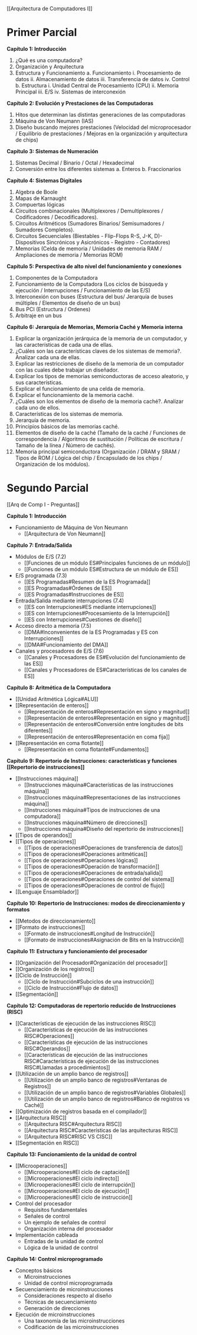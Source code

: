 [[Arquitectura de Computadores I]]

# Primer Parcial

**Capítulo 1: Introducción**
1. ¿Qué es una computadora?
2. Organización y Arquitectura
3. Estructura y Funcionamiento
   a. Funcionamiento
      i. Procesamiento de datos
      ii. Almacenamiento de datos
      iii. Transferencia de datos
      iv. Control
   b. Estructura
      i. Unidad Central de Procesamiento (CPU)
      ii. Memoria Principal
      iii. E/S
      iv. Sistemas de interconexión

**Capítulo 2: Evolución y Prestaciones de las Computadoras**
1. Hitos que determinan las distintas generaciones de las computadoras
2. Máquina de Von Neumann (IAS)
3. Diseño buscando mejores prestaciones (Velocidad del microprocesador / Equilibrio de prestaciones / Mejoras en la organización y arquitectura de chips)

**Capítulo 3: Sistemas de Numeración**
1. Sistemas Decimal / Binario / Octal / Hexadecimal
2. Conversión entre los diferentes sistemas
   a. Enteros
   b. Fraccionarios

**Capítulo 4: Sistemas Digitales**
1. Algebra de Boole
2. Mapas de Karnaught
3. Compuertas lógicas
4. Circuitos combinacionales (Multiplexores / Demultiplexores / Codificadores / Decodificadores).
5. Circuitos Aritméticos (Sumadores Binarios/ Semisumadores / Sumadores Completos).
6. Circuitos Secuenciales (Biestables - Flip-Flops R-S, J-K, D)- Dispositivos Sincrónicos y Asicrónicos - Registro - Contadores)
7. Memorias (Celda de memoria / Unidades de memoria RAM / Ampliaciones de memoria / Memorias ROM)

**Capítulo 5: Perspectiva de alto nivel del funcionamiento y conexiones**
1. Componentes de la Computadora
2. Funcionamiento de la Computadora (Los ciclos de búsqueda y ejecución / Interrupciones / Funcionamiento de las E/S)
3. Interconexión con buses (Estructura del bus/ Jerarquía de buses múltiples / Elementos de diseño de un bus)
4. Bus PCI (Estructura / Ordenes)
5. Arbitraje en un bus

**Capítulo 6: Jerarquía de Memorias, Memoria Caché y Memoria interna**
1. Explicar la organización jerárquica de la memoria de un computador, y las características de cada una de ellas.
2. ¿Cuáles son las características claves de los sistemas de memoria?. Analizar cada una de ellas.
3. Explicar las restricciones de diseño de la memoria de un computador con las cuales debe trabajar un diseñador.
4. Explicar los tipos de memorias semiconductoras de acceso aleatorio, y sus características.
5. Explicar el funcionamiento de una celda de memoria.
6. Explicar el funcionamiento de la memoria caché.
7. ¿Cuáles son los elementos de diseño de la memoria caché?. Analizar cada uno de ellos.
8. Características de los sistemas de memoria.
9. Jerarquía de memoria.
10. Principios básicos de las memorias caché.
11. Elementos de diseño de la caché (Tamaño de la caché / Funciones de correspondencia / Algoritmos de sustitución / Políticas de escritura / Tamaño de la línea / Número de cachés).
12. Memoria principal semiconductora (Organización / DRAM y SRAM / Tipos de ROM / Lógica del chip / Encapsulado de los chips / Organización de los módulos).

# Segundo Parcial
[[Arq de Comp I - Preguntas]]

**Capítulo 1: Introducción**
- Funcionamiento de Máquina de Von Neumann
	- [[Arquitectura de Von Neumann]]

**Capítulo 7: Entrada/Salida**
- Módulos de E/S (7.2)
	-  [[Funciones de un módulo ES#Principales funciones de un módulo]]
	- [[Funciones de un módulo ES#Estructura de un módulo de ES]]
- E/S programada (7.3)
	- [[ES Programadas#Resumen de la ES Programada]]
	- [[ES Programadas#Órdenes de ES]]
	- [[ES Programadas#Instrucciones de ES]]
- Entrada/Salida mediante interrupciones (7.4)
	- [[ES con Interrupciones#ES mediante interrupciones]]
	- [[ES con Interrupciones#Procesamiento de la Interrupción]]
	- [[ES con Interrupciones#Cuestiones de diseño]]
- Acceso directo a memoria (7.5) 
	- [[DMA#Inconvenientes de la ES Programadas y ES con Interrupciones]]
	- [[DMA#Funcionamiento del DMA]]
- Canales y procesadores de E/S (7.6)
   - [[Canales y Procesadores de ES#Evolución del funcionamiento de las ES]]
   - [[Canales y Procesadores de ES#Características de los canales de ES]]

**Capítulo 8: Aritmética de la Computadora**
- [[Unidad Aritmética Lógica#ALU]]
- [[Representación de enteros]]
   - [[Representación de enteros#Representación en signo y magnitud]]
   - [[Representación de enteros#Representación en signo y magnitud]]
   - [[Representación de enteros#Conversión entre longitudes de bits diferentes]]
   - [[Representación de enteros#Representación en coma fija]]
- [[Representación en coma flotante]]
   - [[Representación en coma flotante#Fundamentos]]

**Capítulo 9: Repertorio de Instrucciones: características y funciones [[Repertorio de instrucciones]]**
- [[Instrucciones máquina]]
   - [[Instrucciones máquina#Características de las instrucciones máquina]]
   - [[Instrucciones máquina#Representaciones de las instrucciones máquina]]
   - [[Instrucciones máquina#Tipos de instrucciones de una computadora]]
   - [[Instrucciones máquina#Número de direcciones]]
   - [[Instrucciones máquina#Diseño del repertorio de instrucciones]]
- [[Tipos de operandos]]
- [[Tipos de operaciones]]
   - [[Tipos de operaciones#Operaciones de transferencia de datos]]
   - [[Tipos de operaciones#Operaciones aritméticas]]
   - [[Tipos de operaciones#Operaciones lógicas]]
   - [[Tipos de operaciones#Operación de transformación]]
   - [[Tipos de operaciones#Operaciones de entrada/salida]]
   - [[Tipos de operaciones#Operaciones de control del sistema]]
   - [[Tipos de operaciones#Operaciones de control de flujo]]
- [[Lenguaje Ensamblador]] 

**Capítulo 10: Repertorio de Instrucciones: modos de direccionamiento y formatos**
- [[Metodos de direccionamiento]]
- [[Formato de instrucciones]]
	- [[Formato de instrucciones#Longitud de Instrucción]]
	- [[Formato de instrucciones#Asignación de Bits en la Instrucción]]

**Capítulo 11: Estructura y funcionamiento del procesador**
- [[Organización del Procesador#Organización del procesador]]
- [[Organización de los registros]]
- [[Ciclo de Instrucción]]
   - [[Ciclo de Instrucción#Subciclos de una instrucción]]
   - [[Ciclo de Instrucción#Flujo de datos]]
- [[Segmentación]]

**Capítulo 12: Computadoras de repertorio reducido de Instrucciones (RISC)**
- [[Características de ejecución de las instrucciones RISC]]
   - [[Características de ejecución de las instrucciones RISC#Operaciones]]
   - [[Características de ejecución de las instrucciones RISC#Operandos]]
   - [[Características de ejecución de las instrucciones RISC#Características de ejecución de las instrucciones RISC#Llamadas a procedimientos]]
- [[Utilización de un amplio banco de registros]]
   - [[Utilización de un amplio banco de registros#Ventanas de Registros]]
   - [[Utilización de un amplio banco de registros#Variables Globales]]
   - [[Utilización de un amplio banco de registros#Banco de registros vs Caché]]
- [[Optimización de registros basada en el compilador]]
- [[Arquitectura RISC]]
   - [[Arquitectura RISC#Arquitectura RISC]]
   - [[Arquitectura RISC#Características de las arquitecturas RISC]]
   - [[Arquitectura RISC#RISC VS CISC]]
- [[Segmentación en RISC]]

**Capítulo 13: Funcionamiento de la unidad de control**
- [[Microoperaciones]]
   - [[Microoperaciones#El ciclo de captación]]
   - [[Microoperaciones#El ciclo indirecto]]
   - [[Microoperaciones#El ciclo de interrupción]]
   - [[Microoperaciones#El ciclo de ejecución]]
   - [[Microoperaciones#El ciclo de instrucción]]
- Control del procesador
   - Requisitos fundamentales
   - Señales de control
   - Un ejemplo de señales de control
   - Organización interna del procesador
- Implementación cableada
   - Entradas de la unidad de control
   - Lógica de la unidad de control

**Capítulo 14: Control microprogramado**
- Conceptos básicos
   - Microinstrucciones
   - Unidad de control microprogramada
- Secuenciamiento de microinstrucciones
   - Consideraciones respecto al diseño
   - Técnicas de secuenciamiento
   - Generación de direcciones
- Ejecución de microinstrucciones
   - Una taxonomía de las microinstrucciones
   - Codificación de las microinstrucciones

